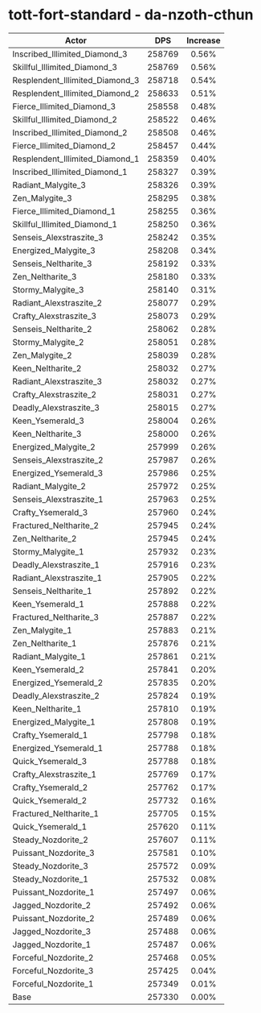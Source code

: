 # tott-fort-standard - da-nzoth-cthun
| Actor | DPS | Increase |
|---|:---:|:---:|
|Inscribed_Illimited_Diamond_3|258769|0.56%|
|Skillful_Illimited_Diamond_3|258769|0.56%|
|Resplendent_Illimited_Diamond_3|258718|0.54%|
|Resplendent_Illimited_Diamond_2|258633|0.51%|
|Fierce_Illimited_Diamond_3|258558|0.48%|
|Skillful_Illimited_Diamond_2|258522|0.46%|
|Inscribed_Illimited_Diamond_2|258508|0.46%|
|Fierce_Illimited_Diamond_2|258457|0.44%|
|Resplendent_Illimited_Diamond_1|258359|0.40%|
|Inscribed_Illimited_Diamond_1|258327|0.39%|
|Radiant_Malygite_3|258326|0.39%|
|Zen_Malygite_3|258295|0.38%|
|Fierce_Illimited_Diamond_1|258255|0.36%|
|Skillful_Illimited_Diamond_1|258250|0.36%|
|Senseis_Alexstraszite_3|258242|0.35%|
|Energized_Malygite_3|258208|0.34%|
|Senseis_Neltharite_3|258192|0.33%|
|Zen_Neltharite_3|258180|0.33%|
|Stormy_Malygite_3|258140|0.31%|
|Radiant_Alexstraszite_2|258077|0.29%|
|Crafty_Alexstraszite_3|258073|0.29%|
|Senseis_Neltharite_2|258062|0.28%|
|Stormy_Malygite_2|258051|0.28%|
|Zen_Malygite_2|258039|0.28%|
|Keen_Neltharite_2|258032|0.27%|
|Radiant_Alexstraszite_3|258032|0.27%|
|Crafty_Alexstraszite_2|258031|0.27%|
|Deadly_Alexstraszite_3|258015|0.27%|
|Keen_Ysemerald_3|258004|0.26%|
|Keen_Neltharite_3|258000|0.26%|
|Energized_Malygite_2|257999|0.26%|
|Senseis_Alexstraszite_2|257987|0.26%|
|Energized_Ysemerald_3|257986|0.25%|
|Radiant_Malygite_2|257972|0.25%|
|Senseis_Alexstraszite_1|257963|0.25%|
|Crafty_Ysemerald_3|257960|0.24%|
|Fractured_Neltharite_2|257945|0.24%|
|Zen_Neltharite_2|257945|0.24%|
|Stormy_Malygite_1|257932|0.23%|
|Deadly_Alexstraszite_1|257916|0.23%|
|Radiant_Alexstraszite_1|257905|0.22%|
|Senseis_Neltharite_1|257892|0.22%|
|Keen_Ysemerald_1|257888|0.22%|
|Fractured_Neltharite_3|257887|0.22%|
|Zen_Malygite_1|257883|0.21%|
|Zen_Neltharite_1|257876|0.21%|
|Radiant_Malygite_1|257861|0.21%|
|Keen_Ysemerald_2|257841|0.20%|
|Energized_Ysemerald_2|257835|0.20%|
|Deadly_Alexstraszite_2|257824|0.19%|
|Keen_Neltharite_1|257810|0.19%|
|Energized_Malygite_1|257808|0.19%|
|Crafty_Ysemerald_1|257798|0.18%|
|Energized_Ysemerald_1|257788|0.18%|
|Quick_Ysemerald_3|257788|0.18%|
|Crafty_Alexstraszite_1|257769|0.17%|
|Crafty_Ysemerald_2|257762|0.17%|
|Quick_Ysemerald_2|257732|0.16%|
|Fractured_Neltharite_1|257705|0.15%|
|Quick_Ysemerald_1|257620|0.11%|
|Steady_Nozdorite_2|257607|0.11%|
|Puissant_Nozdorite_3|257581|0.10%|
|Steady_Nozdorite_3|257572|0.09%|
|Steady_Nozdorite_1|257532|0.08%|
|Puissant_Nozdorite_1|257497|0.06%|
|Jagged_Nozdorite_2|257492|0.06%|
|Puissant_Nozdorite_2|257489|0.06%|
|Jagged_Nozdorite_3|257488|0.06%|
|Jagged_Nozdorite_1|257487|0.06%|
|Forceful_Nozdorite_2|257468|0.05%|
|Forceful_Nozdorite_3|257425|0.04%|
|Forceful_Nozdorite_1|257349|0.01%|
|Base|257330|0.00%|
